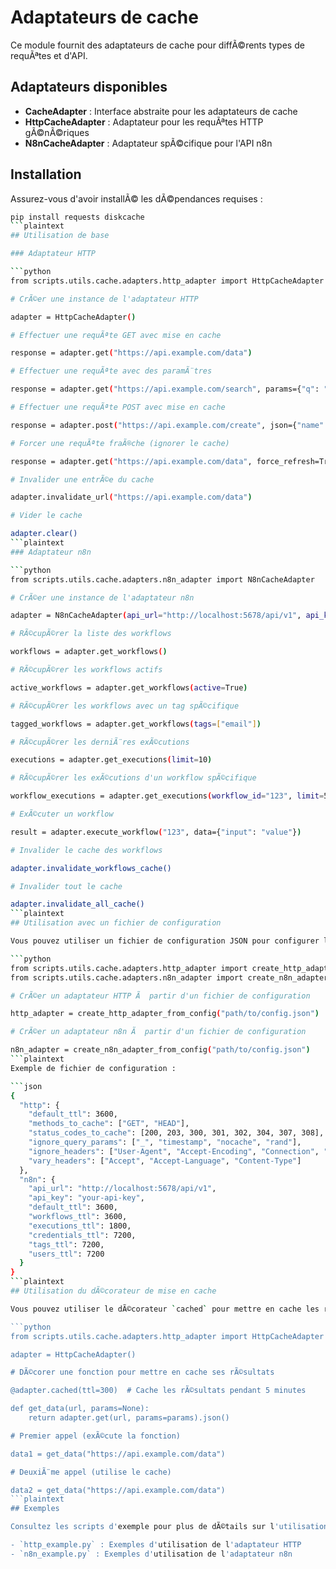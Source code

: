 # Adaptateurs de cache

Ce module fournit des adaptateurs de cache pour diffÃ©rents types de requÃªtes et d'API.

## Adaptateurs disponibles

- **CacheAdapter** : Interface abstraite pour les adaptateurs de cache
- **HttpCacheAdapter** : Adaptateur pour les requÃªtes HTTP gÃ©nÃ©riques
- **N8nCacheAdapter** : Adaptateur spÃ©cifique pour l'API n8n

## Installation

Assurez-vous d'avoir installÃ© les dÃ©pendances requises :

```bash
pip install requests diskcache
```plaintext
## Utilisation de base

### Adaptateur HTTP

```python
from scripts.utils.cache.adapters.http_adapter import HttpCacheAdapter

# CrÃ©er une instance de l'adaptateur HTTP

adapter = HttpCacheAdapter()

# Effectuer une requÃªte GET avec mise en cache

response = adapter.get("https://api.example.com/data")

# Effectuer une requÃªte avec des paramÃ¨tres

response = adapter.get("https://api.example.com/search", params={"q": "query"})

# Effectuer une requÃªte POST avec mise en cache

response = adapter.post("https://api.example.com/create", json={"name": "test"})

# Forcer une requÃªte fraÃ®che (ignorer le cache)

response = adapter.get("https://api.example.com/data", force_refresh=True)

# Invalider une entrÃ©e du cache

adapter.invalidate_url("https://api.example.com/data")

# Vider le cache

adapter.clear()
```plaintext
### Adaptateur n8n

```python
from scripts.utils.cache.adapters.n8n_adapter import N8nCacheAdapter

# CrÃ©er une instance de l'adaptateur n8n

adapter = N8nCacheAdapter(api_url="http://localhost:5678/api/v1", api_key="your-api-key")

# RÃ©cupÃ©rer la liste des workflows

workflows = adapter.get_workflows()

# RÃ©cupÃ©rer les workflows actifs

active_workflows = adapter.get_workflows(active=True)

# RÃ©cupÃ©rer les workflows avec un tag spÃ©cifique

tagged_workflows = adapter.get_workflows(tags=["email"])

# RÃ©cupÃ©rer les derniÃ¨res exÃ©cutions

executions = adapter.get_executions(limit=10)

# RÃ©cupÃ©rer les exÃ©cutions d'un workflow spÃ©cifique

workflow_executions = adapter.get_executions(workflow_id="123", limit=5)

# ExÃ©cuter un workflow

result = adapter.execute_workflow("123", data={"input": "value"})

# Invalider le cache des workflows

adapter.invalidate_workflows_cache()

# Invalider tout le cache

adapter.invalidate_all_cache()
```plaintext
## Utilisation avec un fichier de configuration

Vous pouvez utiliser un fichier de configuration JSON pour configurer les adaptateurs :

```python
from scripts.utils.cache.adapters.http_adapter import create_http_adapter_from_config
from scripts.utils.cache.adapters.n8n_adapter import create_n8n_adapter_from_config

# CrÃ©er un adaptateur HTTP Ã  partir d'un fichier de configuration

http_adapter = create_http_adapter_from_config("path/to/config.json")

# CrÃ©er un adaptateur n8n Ã  partir d'un fichier de configuration

n8n_adapter = create_n8n_adapter_from_config("path/to/config.json")
```plaintext
Exemple de fichier de configuration :

```json
{
  "http": {
    "default_ttl": 3600,
    "methods_to_cache": ["GET", "HEAD"],
    "status_codes_to_cache": [200, 203, 300, 301, 302, 304, 307, 308],
    "ignore_query_params": ["_", "timestamp", "nocache", "rand"],
    "ignore_headers": ["User-Agent", "Accept-Encoding", "Connection", "Cache-Control", "Pragma"],
    "vary_headers": ["Accept", "Accept-Language", "Content-Type"]
  },
  "n8n": {
    "api_url": "http://localhost:5678/api/v1",
    "api_key": "your-api-key",
    "default_ttl": 3600,
    "workflows_ttl": 3600,
    "executions_ttl": 1800,
    "credentials_ttl": 7200,
    "tags_ttl": 7200,
    "users_ttl": 7200
  }
}
```plaintext
## Utilisation du dÃ©corateur de mise en cache

Vous pouvez utiliser le dÃ©corateur `cached` pour mettre en cache les rÃ©sultats d'une fonction :

```python
from scripts.utils.cache.adapters.http_adapter import HttpCacheAdapter

adapter = HttpCacheAdapter()

# DÃ©corer une fonction pour mettre en cache ses rÃ©sultats

@adapter.cached(ttl=300)  # Cache les rÃ©sultats pendant 5 minutes

def get_data(url, params=None):
    return adapter.get(url, params=params).json()

# Premier appel (exÃ©cute la fonction)

data1 = get_data("https://api.example.com/data")

# DeuxiÃ¨me appel (utilise le cache)

data2 = get_data("https://api.example.com/data")
```plaintext
## Exemples

Consultez les scripts d'exemple pour plus de dÃ©tails sur l'utilisation des adaptateurs :

- `http_example.py` : Exemples d'utilisation de l'adaptateur HTTP
- `n8n_example.py` : Exemples d'utilisation de l'adaptateur n8n
